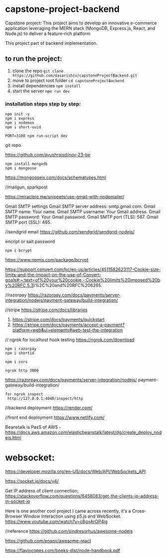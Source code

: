 # capstone-project-backend

Capstone project: This project aims to develop an innovative e-commerce application leveraging the MERN stack (MongoDB, Express.js, React, and Node.js) to deliver a feature-rich platform

This project part of backend implementation.

## to run the project:

1. clone the repo
   `git clone https://github.com/dasarishiv/capstoneProjectBackend.git`
2. move to project root folder
   `cd capstoneProjectBackend`
3. install dependencies
   `npm install`
4. start the server
   `npm run dev`

### installation steps step by step:

```
npm init -y
npm i express
npm i nodemon
npm i short-uuid
```

```
PORT=3100 npm run-script dev
```

git repo

https://github.com/ayushrajsd/nov-23-be

```
npm install mongodb
npm i mongoose

```

https://mongoosejs.com/docs/schematypes.html

//mailgun, sparkpost

https://miracleio.me/snippets/use-gmail-with-nodemailer/

Gmail SMTP settings
Gmail SMTP server address: smtp.gmail.com.
Gmail SMTP name: Your name.
Gmail SMTP username: Your Gmail address.
Gmail SMTP password: Your Gmail password.
Gmail SMTP port (TLS): 587.
Gmail SMTP port (SSL): 465.

//sendgrid email
https://github.com/sendgrid/sendgrid-nodejs/

encript or salt password

```
npm i bcrypt
```

https://www.npmjs.com/package/bcrypt

https://support.convert.com/hc/en-us/articles/4511582623117-Cookie-size-limits-and-the-impact-on-the-use-of-Convert-goals#:~:text=of%20your%20cookie.-,Cookie%20limits%20imposed%20by%20RFC,5.3)%2C%20and%20RFC%206265.

//razorpay
https://razorpay.com/docs/payments/server-integration/nodejs/payment-gateway/build-integration/

//stripe
https://stripe.com/docs/libraries

1. https://stripe.com/docs/payments/quickstart
2. https://stripe.com/docs/payments/accept-a-payment?platform=web&ui=elements#web-test-the-integration

// ngrok
for localhost hook testing
https://ngrok.com/download

```
npm i razorpay
npm i shortid

```

```
npm i cors

ngrok http 3000
```

https://razorpay.com/docs/payments/server-integration/nodejs/
payment-gateway/build-integration/

```
for ngrok inspect
 http://127.0.0.1:4040/inspect/http
```

//backend deployment
https://render.com/

//front end deployment
https://www.netlify.com/

Beanstalk is PasS of AWS - https://docs.aws.amazon.com/elasticbeanstalk/latest/dg/create_deploy_nodejs.html

# websocket:

https://developer.mozilla.org/en-US/docs/Web/API/WebSockets_API

https://socket.io/docs/v4/

Get IP address of client connection,
https://stackoverflow.com/questions/6458083/get-the-clients-ip-address-in-socket-io

Here is one another cool project I came across recently, it's a Cross-Browser Window Interaction using p5.js and WebSocket. https://www.youtube.com/watch?v=cBgxArOP4jg

//reference
https://github.com/sindresorhus/awesome-nodejs

https://github.com/enaqx/awesome-react

https://flaviocopes.com/books-dist/node-handbook.pdf
